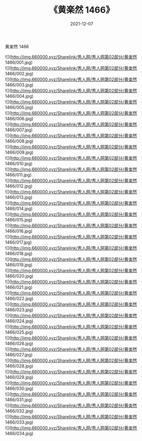 ﻿---
layout: post
title:  《黄楽然 1466》
date:   2021-12-07
img: http://img.660000.xyz/Sharelink/秀人网/秀人网第02部分/黄楽然 1466/000.jpg
categories: [美女, 清纯, 唯美]
---

黄楽然 1466

  ![](http://img.660000.xyz/Sharelink/秀人网/秀人网第02部分/黄楽然 1466/001.jpg) <br> ![](http://img.660000.xyz/Sharelink/秀人网/秀人网第02部分/黄楽然 1466/002.jpg) <br> ![](http://img.660000.xyz/Sharelink/秀人网/秀人网第02部分/黄楽然 1466/003.jpg) <br> ![](http://img.660000.xyz/Sharelink/秀人网/秀人网第02部分/黄楽然 1466/004.jpg) <br> ![](http://img.660000.xyz/Sharelink/秀人网/秀人网第02部分/黄楽然 1466/005.jpg) <br> ![](http://img.660000.xyz/Sharelink/秀人网/秀人网第02部分/黄楽然 1466/006.jpg) <br> ![](http://img.660000.xyz/Sharelink/秀人网/秀人网第02部分/黄楽然 1466/007.jpg) <br> ![](http://img.660000.xyz/Sharelink/秀人网/秀人网第02部分/黄楽然 1466/008.jpg) <br> ![](http://img.660000.xyz/Sharelink/秀人网/秀人网第02部分/黄楽然 1466/009.jpg) <br> ![](http://img.660000.xyz/Sharelink/秀人网/秀人网第02部分/黄楽然 1466/010.jpg) <br> ![](http://img.660000.xyz/Sharelink/秀人网/秀人网第02部分/黄楽然 1466/011.jpg) <br> ![](http://img.660000.xyz/Sharelink/秀人网/秀人网第02部分/黄楽然 1466/012.jpg) <br> ![](http://img.660000.xyz/Sharelink/秀人网/秀人网第02部分/黄楽然 1466/013.jpg) <br> ![](http://img.660000.xyz/Sharelink/秀人网/秀人网第02部分/黄楽然 1466/014.jpg) <br> ![](http://img.660000.xyz/Sharelink/秀人网/秀人网第02部分/黄楽然 1466/015.jpg) <br> ![](http://img.660000.xyz/Sharelink/秀人网/秀人网第02部分/黄楽然 1466/016.jpg) <br> ![](http://img.660000.xyz/Sharelink/秀人网/秀人网第02部分/黄楽然 1466/017.jpg) <br> ![](http://img.660000.xyz/Sharelink/秀人网/秀人网第02部分/黄楽然 1466/018.jpg) <br> ![](http://img.660000.xyz/Sharelink/秀人网/秀人网第02部分/黄楽然 1466/019.jpg) <br> ![](http://img.660000.xyz/Sharelink/秀人网/秀人网第02部分/黄楽然 1466/020.jpg) <br> ![](http://img.660000.xyz/Sharelink/秀人网/秀人网第02部分/黄楽然 1466/021.jpg) <br> ![](http://img.660000.xyz/Sharelink/秀人网/秀人网第02部分/黄楽然 1466/022.jpg) <br> ![](http://img.660000.xyz/Sharelink/秀人网/秀人网第02部分/黄楽然 1466/023.jpg) <br> ![](http://img.660000.xyz/Sharelink/秀人网/秀人网第02部分/黄楽然 1466/024.jpg) <br> ![](http://img.660000.xyz/Sharelink/秀人网/秀人网第02部分/黄楽然 1466/025.jpg) <br> ![](http://img.660000.xyz/Sharelink/秀人网/秀人网第02部分/黄楽然 1466/026.jpg) <br> ![](http://img.660000.xyz/Sharelink/秀人网/秀人网第02部分/黄楽然 1466/027.jpg) <br> ![](http://img.660000.xyz/Sharelink/秀人网/秀人网第02部分/黄楽然 1466/028.jpg) <br> ![](http://img.660000.xyz/Sharelink/秀人网/秀人网第02部分/黄楽然 1466/029.jpg) <br> ![](http://img.660000.xyz/Sharelink/秀人网/秀人网第02部分/黄楽然 1466/030.jpg) <br> ![](http://img.660000.xyz/Sharelink/秀人网/秀人网第02部分/黄楽然 1466/031.jpg) <br> ![](http://img.660000.xyz/Sharelink/秀人网/秀人网第02部分/黄楽然 1466/032.jpg) <br> ![](http://img.660000.xyz/Sharelink/秀人网/秀人网第02部分/黄楽然 1466/033.jpg) <br> ![](http://img.660000.xyz/Sharelink/秀人网/秀人网第02部分/黄楽然 1466/034.jpg) <br>